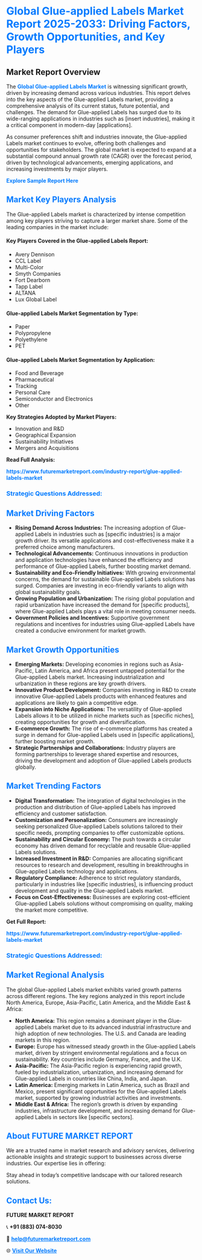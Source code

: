 <h1 style="color: #007BFF;">Global Glue-applied Labels Market Report 2025-2033: Driving Factors, Growth Opportunities, and Key Players</h1>

<section id="overview">
<h2>Market Report Overview</h2>
<p>The <a href="https://www.futuremarketreport.com/industry-report/glue-applied-labels-market" style="color: #007BFF; text-decoration: none;"><strong>Global Glue-applied Labels Market</strong></a> is witnessing significant growth, driven by increasing demand across various industries. This report delves into the key aspects of the Glue-applied Labels market, providing a comprehensive analysis of its current status, future potential, and challenges. The demand for Glue-applied Labels has surged due to its wide-ranging applications in industries such as [insert industries], making it a critical component in modern-day [applications].</p>
<p>As consumer preferences shift and industries innovate, the Glue-applied Labels market continues to evolve, offering both challenges and opportunities for stakeholders. The global market is expected to expand at a substantial compound annual growth rate (CAGR) over the forecast period, driven by technological advancements, emerging applications, and increasing investments by major players.</p>
</section>

<section id="overview">
<p><a href="https://www.futuremarketreport.com/request-sample/reportId=89687" style="color: #007BFF; text-decoration: none;"><strong>Explore Sample Report Here</strong></a></p>
</section>

<section id="key-players">
<h2 style="color: #007BFF;">Market Key Players Analysis</h2>
<p>The Glue-applied Labels market is characterized by intense competition among key players striving to capture a larger market share. Some of the leading companies in the market include:</p>
<h4>Key Players Covered in the Glue-applied Labels Report:</h4>
<ul><li>Avery Dennison</li><li>CCL Label</li><li>Multi-Color</li><li>Smyth Companies</li><li>Fort Dearborn</li><li>Tapp Label</li><li>ALTANA</li><li>Lux Global Label</li></ul>
<h4>Glue-applied Labels Market Segmentation by Type:</h4>
<ul><li>Paper</li><li>Polypropylene</li><li>Polyethylene</li><li>PET</li></ul>

<h4>Glue-applied Labels Market Segmentation by Application:</h4>
<ul><li>Food and Beverage</li><li>Pharmaceutical</li><li>Tracking</li><li>Personal Care</li><li>Semiconductor and Electronics</li><li>Other</li></ul>
<p><strong>Key Strategies Adopted by Market Players:</strong></p>
<ul>
<li>Innovation and R&D</li>
<li>Geographical Expansion</li>
<li>Sustainability Initiatives</li>
<li>Mergers and Acquisitions</li>
</ul>
</section>

<section>
<p><strong>Read Full Analysis: </strong></p><a href="https://www.futuremarketreport.com/industry-report/glue-applied-labels-market" style="color: #007BFF; text-decoration: none;"><strong>https://www.futuremarketreport.com/industry-report/glue-applied-labels-market</strong></a>
<h3 style="color: #007BFF;">Strategic Questions Addressed:</h3>
</section>

<section id="driving-factors">
<h2 style="color: #007BFF;">Market Driving Factors</h2>
<ul>
<li><strong>Rising Demand Across Industries:</strong> The increasing adoption of Glue-applied Labels in industries such as [specific industries] is a major growth driver. Its versatile applications and cost-effectiveness make it a preferred choice among manufacturers.</li>
<li><strong>Technological Advancements:</strong> Continuous innovations in production and application technologies have enhanced the efficiency and performance of Glue-applied Labels, further boosting market demand.</li>
<li><strong>Sustainability and Eco-Friendly Initiatives:</strong> With growing environmental concerns, the demand for sustainable Glue-applied Labels solutions has surged. Companies are investing in eco-friendly variants to align with global sustainability goals.</li>
<li><strong>Growing Population and Urbanization:</strong> The rising global population and rapid urbanization have increased the demand for [specific products], where Glue-applied Labels plays a vital role in meeting consumer needs.</li>
<li><strong>Government Policies and Incentives:</strong> Supportive government regulations and incentives for industries using Glue-applied Labels have created a conducive environment for market growth.</li>
</ul>
</section>

<section id="growth-opportunities">
<h2 style="color: #007BFF;">Market Growth Opportunities</h2>
<ul>
<li><strong>Emerging Markets:</strong> Developing economies in regions such as Asia-Pacific, Latin America, and Africa present untapped potential for the Glue-applied Labels market. Increasing industrialization and urbanization in these regions are key growth drivers.</li>
<li><strong>Innovative Product Development:</strong> Companies investing in R&D to create innovative Glue-applied Labels products with enhanced features and applications are likely to gain a competitive edge.</li>
<li><strong>Expansion into Niche Applications:</strong> The versatility of Glue-applied Labels allows it to be utilized in niche markets such as [specific niches], creating opportunities for growth and diversification.</li>
<li><strong>E-commerce Growth:</strong> The rise of e-commerce platforms has created a surge in demand for Glue-applied Labels used in [specific applications], further boosting market growth.</li>
<li><strong>Strategic Partnerships and Collaborations:</strong> Industry players are forming partnerships to leverage shared expertise and resources, driving the development and adoption of Glue-applied Labels products globally.</li>
</ul>
</section>

<section id="trending-factors">
<h2 style="color: #007BFF;">Market Trending Factors</h2>
<ul>
<li><strong>Digital Transformation:</strong> The integration of digital technologies in the production and distribution of Glue-applied Labels has improved efficiency and customer satisfaction.</li>
<li><strong>Customization and Personalization:</strong> Consumers are increasingly seeking personalized Glue-applied Labels solutions tailored to their specific needs, prompting companies to offer customizable options.</li>
<li><strong>Sustainability and Circular Economy:</strong> The push towards a circular economy has driven demand for recyclable and reusable Glue-applied Labels solutions.</li>
<li><strong>Increased Investment in R&D:</strong> Companies are allocating significant resources to research and development, resulting in breakthroughs in Glue-applied Labels technology and applications.</li>
<li><strong>Regulatory Compliance:</strong> Adherence to strict regulatory standards, particularly in industries like [specific industries], is influencing product development and quality in the Glue-applied Labels market.</li>
<li><strong>Focus on Cost-Effectiveness:</strong> Businesses are exploring cost-efficient Glue-applied Labels solutions without compromising on quality, making the market more competitive.</li>
</ul>
</section>

<section>
<p><strong>Get Full Report: </strong></p><a href="https://www.futuremarketreport.com/industry-report/glue-applied-labels-market" style="color: #007BFF; text-decoration: none;"><strong>https://www.futuremarketreport.com/industry-report/glue-applied-labels-market</strong></a>
<h3 style="color: #007BFF;">Strategic Questions Addressed:</h3>
</section>


<section id="regional-analysis">
<h2 style="color: #007BFF;">Market Regional Analysis</h2>
<p>The global Glue-applied Labels market exhibits varied growth patterns across different regions. The key regions analyzed in this report include North America, Europe, Asia-Pacific, Latin America, and the Middle East & Africa:</p>
<ul>
<li><strong>North America:</strong> This region remains a dominant player in the Glue-applied Labels market due to its advanced industrial infrastructure and high adoption of new technologies. The U.S. and Canada are leading markets in this region.</li>
<li><strong>Europe:</strong> Europe has witnessed steady growth in the Glue-applied Labels market, driven by stringent environmental regulations and a focus on sustainability. Key countries include Germany, France, and the U.K.</li>
<li><strong>Asia-Pacific:</strong> The Asia-Pacific region is experiencing rapid growth, fueled by industrialization, urbanization, and increasing demand for Glue-applied Labels in countries like China, India, and Japan.</li>
<li><strong>Latin America:</strong> Emerging markets in Latin America, such as Brazil and Mexico, present significant opportunities for the Glue-applied Labels market, supported by growing industrial activities and investments.</li>
<li><strong>Middle East & Africa:</strong> The region’s growth is driven by expanding industries, infrastructure development, and increasing demand for Glue-applied Labels in sectors like [specific sectors].</li>
</ul>
</section>

<footer>
<h2 style="color: #007BFF;">About FUTURE MARKET REPORT</h2>
<p>We are a trusted name in market research and advisory services, delivering actionable insights and strategic support to businesses across diverse industries. Our expertise lies in offering:</p>

<p>Stay ahead in today’s competitive landscape with our tailored research solutions.</p>

<h2 style="color: #007BFF;">Contact Us:</h2>
<p><strong>FUTURE MARKET REPORT</strong></p>
<p>📞 <strong>+91 (883) 074-8030</strong></p>
<p>📧 <strong><a href="mailto:help@futuremarketreport.com" style="color: #007BFF;">help@futuremarketreport.com</a></strong></p>
<p>🌐 <strong><a href="https://www.futuremarketreport.com/" style="color: #007BFF;">Visit Our Website</a></strong></p>
</footer>